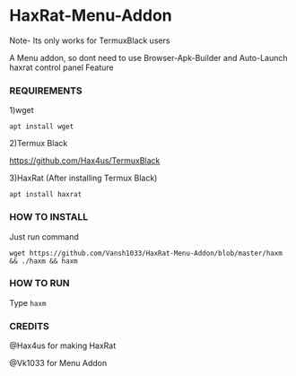 
# HaxRat-Menu-Addon
Note- Its only works for TermuxBlack users

A Menu addon, so dont need to use Browser-Apk-Builder
and Auto-Launch haxrat control panel Feature



### REQUIREMENTS

   1)wget
   
`apt install wget`

   2)Termux Black
   
https://github.com/Hax4us/TermuxBlack

   3)HaxRat
(After installing Termux Black)

`apt install haxrat`



### HOW TO INSTALL

Just run command


`wget https://github.com/Vansh1033/HaxRat-Menu-Addon/blob/master/haxm && ./haxm && haxm`

### HOW TO RUN

Type 
`haxm`

### CREDITS




@Hax4us for making HaxRat

@Vk1033 for Menu Addon



